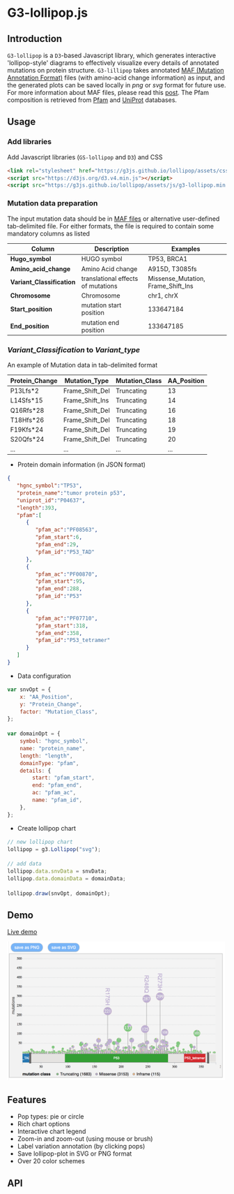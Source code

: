 <h1>G3-lollipop.js</h1>

## Introduction
`G3-lollipop` is a `D3`-based Javascript library, which generates interactive 'lollipop-style' diagrams to effectively visualize every details of annotated mutations on protein structure.
`G3-lillipop` takes annotated <a href="https://docs.gdc.cancer.gov/Encyclopedia/pages/Mutation_Annotation_Format/">MAF (Mutation Annotation Format)</a> files (with amino-acid change information) as input, and the generated plots can be saved locally in *png* or *svg* format for future use. For more information about MAF files, please read this <a href="https://www.biostars.org/p/69222/">post</a>. The Pfam composition is retrieved from <a href="http://pfam.xfam.org/help#tabview=tab9">Pfam</a> and <a href="https://www.uniprot.org/">UniProt</a> databases.


## Usage

### Add libraries
Add Javascript libraries (`GS-lollipop` and `D3`) and CSS
```html
<link rel="stylesheet" href="https://g3js.github.io/lollipop/assets/css/g3-styles.min.css">
<script src="https://d3js.org/d3.v4.min.js"></script>
<script src="https://g3js.github.io/lollipop/assets/js/g3-lollipop.min.js"></script>
```

### Mutation data preparation
The input mutation data should be in <a href="https://docs.gdc.cancer.gov/Data/File_Formats/MAF_Format/">MAF files</a> or alternative user-defined tab-delimited file.  For either formats, the file is required to contain some mandatory columns as listed

Column | Description | Examples
| ------- | ------------- | -------- |
| **Hugo_symbol** | HUGO symbol | TP53, BRCA1 |
| **Amino_acid_change** | Amino Acid change | A915D, T3085fs | 
| **Variant_Classification** | translational effects of mutations | Missense_Mutation, Frame_Shift_Ins |
| **Chromosome** | Chromosome | chr1, chrX |
| **Start_position** | mutation start position | 133647184 |
| **End_position** | mutation end position | 133647185 |

### *Variant_Classification* to *Variant_type*

An example of Mutation data in tab-delimited format

Protein_Change | Mutation_Type | Mutation_Class | AA_Position
| ------------- |------------- | ----- |  ---- |
| P13Lfs*2 | Frame_Shift_Del |Truncating | 13 |
| L14Sfs*15 | Frame_Shift_Ins | Truncating | 14 |
| Q16Rfs*28 | Frame_Shift_Del | Truncating | 16 |
| T18Hfs*26 | Frame_Shift_Del | Truncating | 18 |
| F19Kfs*24 | Frame_Shift_Del | Truncating | 19 |
| S20Qfs*24 | Frame_Shift_Del | Truncating | 20 |
| ... | ... | ... | ... | 

- Protein domain information (in JSON format)

```JSON
{  
   "hgnc_symbol":"TP53",
   "protein_name":"tumor protein p53",
   "uniprot_id":"P04637",
   "length":393,
   "pfam":[  
      {  
         "pfam_ac":"PF08563",
         "pfam_start":6,
         "pfam_end":29,
         "pfam_id":"P53_TAD"
      },
      {  
         "pfam_ac":"PF00870",
         "pfam_start":95,
         "pfam_end":288,
         "pfam_id":"P53"
      },
      {  
         "pfam_ac":"PF07710",
         "pfam_start":318,
         "pfam_end":358,
         "pfam_id":"P53_tetramer"
      }
   ]
}
```

- Data configuration

```javascript
var snvOpt = {
    x: "AA_Position",
    y: "Protein_Change",
    factor: "Mutation_Class",
};

var domainOpt = {
    symbol: "hgnc_symbol",
    name: "protein_name",
    length: "length",
    domainType: "pfam",
    details: {
        start: "pfam_start",
        end: "pfam_end",
        ac: "pfam_ac",
        name: "pfam_id",
    },
};
```

- Create lollipop chart

```javascript
// new lollipop chart
lollipop = g3.Lollipop("svg");

// add data
lollipop.data.snvData = snvData;
lollipop.data.domainData = domainData;

lollipop.draw(snvOpt, domainOpt);
```

## Demo
[Live demo](https://bl.ocks.org/phoeguo/583a12e04c6b9d7ca1825cdbdc62f531)


<a href="https://bl.ocks.org/phoeguo/583a12e04c6b9d7ca1825cdbdc62f531"><img src="./docs/assets/img/screenshot1.png" alt="demo screenshot" width="500"/></a>

## Features

- Pop types: pie or circle
- Rich chart options
- Interactive chart legend
- Zoom-in and zoom-out (using mouse or brush)
- Label variation annotation (by clicking pops)
- Save lollipop-plot in SVG or PNG format
- Over 20 color schemes

## API
